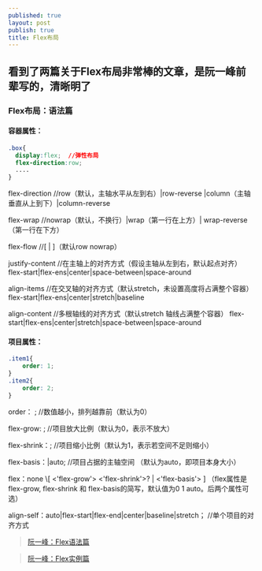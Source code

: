 ```yaml
---
published: true
layout: post
publish: true
title: Flex布局
---
```

## 看到了两篇关于Flex布局非常棒的文章，是阮一峰前辈写的，清晰明了

### Flex布局：语法篇
#### 容器属性：

```css
.box{
  display:flex;  //弹性布局
  flex-direction:row;
  ....
}
```

flex-direction     //row（默认，主轴水平从左到右）\|row-reverse
\|column（主轴垂直从上到下）\|column-reverse

flex-wrap     //nowrap（默认，不换行）\|wrap（第一行在上方）\|
wrap-reverse（第一行在下方）

flex-flow    //[ <flex-direction> \| <flex-wrap> ]（默认row nowrap）

justify-content     //在主轴上的对齐方式（假设主轴从左到右，默认起点对齐）
flex-start\|flex-ens\|center\|space-between\|space-around

align-items      //在交叉轴的对齐方式（默认stretch，未设置高度将占满整个容器）
flex-start\|flex-ens\|center\|stretch\|baseline

align-content     //多根轴线的对齐方式（默认stretch 轴线占满整个容器）
flex-start\|flex-ens\|center\|stretch\|space-between\|space-around

#### 项目属性：

```css
.item1{
	order: 1;
}
.item2{
	order: 2;
}
```

order： <integer>; 	//数值越小，排列越靠前（默认为0）
  
flex-grow: <number>;	//项目放大比例（默认为0，表示不放大）
  
flex-shrink：<number>;	//项目缩小比例（默认为1，表示若空间不足则缩小）
  
flex-basis：<length>\|auto;	//项目占据的主轴空间 （默认为auto，即项目本身大小）
  
flex：none \\[ <'flex-grow'> <'flex-shrink'>? \| <'flex-basis'> ]
（flex属性是flex-grow, flex-shrink 和 flex-basis的简写，默认值为0 1 auto。后两个属性可选）

align-self：auto\|flex-start\|flex-end\|center\|baseline\|stretch；	//单个项目的对齐方式


> [阮一峰：Flex语法篇](http://www.ruanyifeng.com/blog/2015/07/flex-grammar.html "link")

> [阮一峰：Flex实例篇](http://www.ruanyifeng.com/blog/2015/07/flex-examples.html "link")
